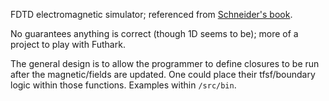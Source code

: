 FDTD electromagnetic simulator; referenced from
[Schneider's book](https://eecs.wsu.edu/~schneidj/ufdtd/ufdtd.pdf).

No guarantees anything is correct (though 1D seems to be); more of a project
to play with Futhark.

The general design is to allow the programmer to define closures to be run
after the magnetic/fields are updated. One could place their tfsf/boundary
logic within those functions. Examples within `/src/bin`.
